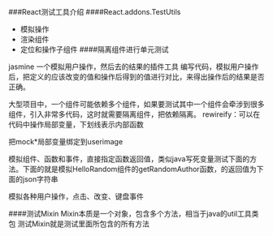 ###React测试工具介绍
####React.addons.TestUtils
* 模拟操作
* 渲染组件
* 定位和操作子组件
####隔离组件进行单元测试


jasmine 一个模拟用户操作，然后去的结果的插件工具
编写代码，模拟用户操作后，把定义的应该改变的值和操作后得到的值进行对比，来得出操作后的结果是否正确。


大型项目中，一个组件可能依赖多个组件，如果要测试其中一个组件会牵涉到很多组件，引入非常多代码，这时就需要隔离组件，把依赖隔离。
rewireify：可以在代码中操作局部变量，下划线表示内部函数

把mock*局部变量绑定到userimage

模拟组件、函数和事件，直接指定函数返回值，类似java写死变量测试下面的方法。下面的就是模拟HelloRandom组件的getRandomAuthor函数，的返回值为下面的json字符串

模拟各种用户操作，点击、改变、键盘事件



####测试Mixin
Mixin本质是一个对象，包含多个方法，相当于java的util工具类包
测试Mixin就是测试里面所包含的所有方法




